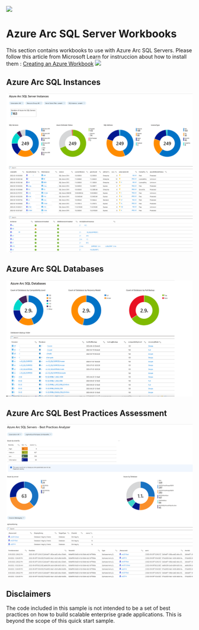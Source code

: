 ![](../../../../media/solutions-microsoft-logo-small.png)

# Azure Arc SQL Server Workbooks
This section contains workbooks to use with Azure Arc SQL Servers. Please follow this article from Microsoft Learn for instruccion about how to install them :
[Creating an Azure Workbook](https://learn.microsoft.com/en-us/azure/azure-monitor/visualize/workbooks-create-workbook#create-a-new-azure-workbook)
![](./img/Dashboard.png)

## Azure Arc SQL Instances

![AzureSqlServerInstances](img/AzureSqlServerInstances.png)

## Azure Arc SQL Databases
![AzureArcSqlDatabases](img/AzureArcSqlDatabases.png)


## Azure Arc SQL Best Practices Assessment
![AzureSQLServerBPA](img/AzureSqlServerBPA.png)


## Disclaimers
The code included in this sample is not intended to be a set of best practices on how to build scalable enterprise grade applications. This is beyond the scope of this quick start sample.
